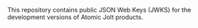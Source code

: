 This repository contains public JSON Web Keys (JWKS) for the development versions of Atomic Jolt products.